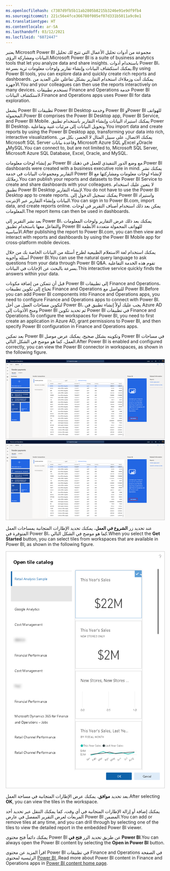 ```yaml
---
ms.openlocfilehash: c7387d9fb5b11ab2805b8215b3246e91e9df9fb4
ms.sourcegitcommit: 221c56e4fce366780f005ef07d331b5011a9c0e1
ms.translationtype: HT
ms.contentlocale: ar-SA
ms.lasthandoff: 03/12/2021
ms.locfileid: "6072447"
---
```

<span data-ttu-id="0e215-101">يعتبر Microsoft Power BI مجموعة من أدوات تحليل الأعمال التي تتيح لك تحليل البيانات ومشاركة الرؤى.</span><span class="sxs-lookup"><span data-stu-id="0e215-101">Microsoft Power BI is a suite of business analytics tools that let you analyze data and share insights.</span></span> <span data-ttu-id="0e215-102">باستخدام أدوات Power BI، يمكنك استكشاف البيانات وإنشاء تقارير ولوحات معلومات ثرية بسرعة.</span><span class="sxs-lookup"><span data-stu-id="0e215-102">By using Power BI tools, you can explore data and quickly create rich reports and dashboards.</span></span> <span data-ttu-id="0e215-103">يمكنك أنت وزملاءك استخدام التقارير بشكل تفاعلي على العديد من الأجهزة.</span><span class="sxs-lookup"><span data-stu-id="0e215-103">You and your colleagues can then use the reports interactively on many devices.</span></span> <span data-ttu-id="0e215-104">تستخدم تطبيقات Finance and Operations خدمة Power BI لاستكشاف البيانات.</span><span class="sxs-lookup"><span data-stu-id="0e215-104">Finance and Operations apps uses Power BI for data exploration.</span></span>

<span data-ttu-id="0e215-105">يشمل Power BI تطبيقات Power BI Desktop وخدمة Power BI وPower BI للهواتف المحمولة.</span><span class="sxs-lookup"><span data-stu-id="0e215-105">Power BI comprises the Power BI Desktop app, Power BI Service, and Power BI Mobile.</span></span> <span data-ttu-id="0e215-106">يمكنك استيراد البيانات وإنشاء التقارير باستخدام تطبيق Power BI Desktop، وتحويل البيانات إلى مرئيات غنية وتفاعلية.</span><span class="sxs-lookup"><span data-stu-id="0e215-106">You import data and create reports by using the Power BI Desktop app, transforming your data into rich, interactive visualizations.</span></span> <span data-ttu-id="0e215-107">يمكنك الاتصال، على سبيل المثال لا الحصر، بكل من Microsoft SQL Server وقاعدة بيانات Microsoft Azure SQL وExcel وOracle وMySQL.</span><span class="sxs-lookup"><span data-stu-id="0e215-107">You can connect to, but are not limited to, Microsoft SQL Server, Microsoft Azure SQL Database, Excel, Oracle, and MySQL.</span></span> 

<span data-ttu-id="0e215-108">تم إنشاء لوحات معلومات Power BI مع وضع الدور التنفيذي للعمل في ذهنك.</span><span class="sxs-lookup"><span data-stu-id="0e215-108">Power BI dashboards were created with a business executive role in mind.</span></span> <span data-ttu-id="0e215-109">يمكنك نشر التقارير ومجموعات البيانات في خدمة Power BI لإنشاء لوحات معلومات ومشاركتها مع زملائك.</span><span class="sxs-lookup"><span data-stu-id="0e215-109">You can publish your reports and datasets to the Power BI Service to create and share dashboards with your colleagues.</span></span> <span data-ttu-id="0e215-110">لا يتعين عليك استخدام تطبيق Power BI Desktop لإنشاء التقارير.</span><span class="sxs-lookup"><span data-stu-id="0e215-110">You do not have to use the Power BI Desktop app to create reports.</span></span> <span data-ttu-id="0e215-111">يمكنك تسجيل الدخول إلى Power BI واستيراد البيانات وإنشاء التقارير عبر الإنترنت.</span><span class="sxs-lookup"><span data-stu-id="0e215-111">You can sign in to Power BI.com, import data, and create reports online.</span></span> <span data-ttu-id="0e215-112">يمكن بعد ذلك استخدام أصناف التقرير في لوحات المعلومات.</span><span class="sxs-lookup"><span data-stu-id="0e215-112">The report items can then be used in dashboards.</span></span> 

<span data-ttu-id="0e215-113">بعد نشر التقرير إلى Power BI، يمكنك بعد ذلك عرض التقارير ولوحات المعلومات والتفاعل معها باستخدام تطبيق Power BI للهواتف المحمولة متعددة الأنظمة الأساسية.</span><span class="sxs-lookup"><span data-stu-id="0e215-113">After publishing the report to Power BI.com, you can then view and interact with reports and dashboards by using the Power BI Mobile app for cross-platform mobile devices.</span></span>

<span data-ttu-id="0e215-114">يمكنك استخدام لغة الاستعلام الطبيعية لطرح أسئلة من البيانات الخاصة بك من خلال أسئلة وأجوبة Power BI.</span><span class="sxs-lookup"><span data-stu-id="0e215-114">You can use the natural query language to ask questions from your data through Power BI Q&A.</span></span> <span data-ttu-id="0e215-115">تقوم هذه الخدمة التفاعلية بسرعة بالبحث عن الإجابات في البيانات.</span><span class="sxs-lookup"><span data-stu-id="0e215-115">This interactive service quickly finds the answers within your data.</span></span>

<span data-ttu-id="0e215-116">قبل أن تتمكن من إضافة مكونات Power BI إلى تطبيقات Finance and Operations، تحتاج إلى تكوين تطبيقات Finance and Operations للتواصل مع Power BI.</span><span class="sxs-lookup"><span data-stu-id="0e215-116">Before you can add Power BI components into Finance and Operations apps, you need to configure Finance and Operations apps to connect with Power BI.</span></span> <span data-ttu-id="0e215-117">لتكوين مساحات العمل من أجل Power BI، يجب عليك أولاً إنشاء تطبيق في Azure AD ومنح الأذونات إلى Power BI ثم تحديد تكوين Power BI في تطبيقات Finance and Operations.</span><span class="sxs-lookup"><span data-stu-id="0e215-117">To configure the workspaces for Power BI, you need to first create an application in Azure AD, grant permissions to Power BI, and then specify Power BI configuration in Finance and Operations apps.</span></span>  

<span data-ttu-id="0e215-118">بعد تمكين Power BI وتكوينه بشكل صحيح، يمكنك عرض موصل Power BI في مساحات العمل، كما هو موضح في الشكل التالي.</span><span class="sxs-lookup"><span data-stu-id="0e215-118">After Power BI is enabled and configured correctly, you can view the Power BI connector in workspaces, as shown in the following figure.</span></span>

<span data-ttu-id="0e215-119">[![لقطة شاشة تعرض موصل Power BI في مساحة عمل.](../media/power-bi-1.png)](../media/power-bi-1.png#lightbox)</span><span class="sxs-lookup"><span data-stu-id="0e215-119">[![Screenshot showing the Power BI Connector in a workspace.](../media/power-bi-1.png)](../media/power-bi-1.png#lightbox)</span></span> 

<span data-ttu-id="0e215-120">عند تحديد زر **الشروع في العمل**، يمكنك تحديد الإطارات المتجانبة بمساحات العمل المتوفرة في Power BI، كما هو موضح في الشكل التالي.</span><span class="sxs-lookup"><span data-stu-id="0e215-120">When you select the **Get Started** button, you can select tiles from workspaces that are available in Power BI, as shown in the following figure.</span></span>

![لقطة شاشة لصفحة فتح كتالوج التجانب.](../media/power-bi-2.png)


<span data-ttu-id="0e215-122">بعد تحديد **موافق**، يمكنك عرض الإطارات المتجانبة في مساحة العمل.</span><span class="sxs-lookup"><span data-stu-id="0e215-122">After selecting **OK**, you can view the tiles in the workspace.</span></span> 
 
<span data-ttu-id="0e215-123">يمكنك إضافة أو إزالة الإطارات المتجانبة في أي وقت، كما يمكنك التنقل عبر تحديد أحد المربعات لعرض التقرير المفصل في عارض Power BI المضمن.</span><span class="sxs-lookup"><span data-stu-id="0e215-123">You can add or remove tiles at any time, and you can drill through by selecting one of the tiles to view the detailed report in the embedded Power BI viewer.</span></span>
 
<span data-ttu-id="0e215-124">يمكنك دائماً فتح محتوى Power BI عن طريق تحديد الزر **فتح في Power BI**.</span><span class="sxs-lookup"><span data-stu-id="0e215-124">You can always open the Power BI content by selecting the **Open in Power BI** button.</span></span>

<span data-ttu-id="0e215-125">اقرأ المزيد عن محتوى Power BI في تطبيقات Finance and Operations في الصفحة الرئيسية لمحتوى [Power BI ](https://docs.microsoft.com/dynamics365/fin-ops-core/dev-itpro/analytics/power-bi-home-page?toc=%2Ffin-and-ops%2Ftoc.json/?azure-portal=true).</span><span class="sxs-lookup"><span data-stu-id="0e215-125">Read more about Power BI content in Finance and Operations apps in [Power BI content home page](https://docs.microsoft.com/dynamics365/fin-ops-core/dev-itpro/analytics/power-bi-home-page?toc=%2Ffin-and-ops%2Ftoc.json/?azure-portal=true).</span></span>
